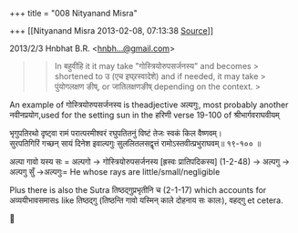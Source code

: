 +++
title = "008 Nityanand Misra"

+++
[[Nityanand Misra	2013-02-08, 07:13:38 [Source](https://groups.google.com/g/bvparishat/c/e9gXaf8pMqQ)]]



  
  

2013/2/3 Hnbhat B.R. \<[hnbh...@gmail.com]()\>

  

> 
> > 
> > In बहुवीहि it it may take "गोस्त्रियोरुपसर्जनस्य" and becomes > shortened to उ (एच इघ्र्रस्वादेशे) and if needed, it may take > पुंयोगलक्षण ङीष्, or जातिलक्षणङीष् depending on the context. >
> 
> > 



An example of गोस्त्रियोरुपसर्जनस्य is theadjective अल्पगुः, most probably another नवीनप्रयोग,used for the setting sun in the हरिणी verse 19-100 of श्रीभार्गवराघवीयम्



भृगुपतिरथो दृष्ट्वा रामं परात्परमीश्वरं रघुपतितनुं विष्टं तेजः स्वकं किल वैष्णवम्।  
सुरपतिगिरिं गच्छन् सायं दिनेश इवाल्पगुः सुललितलसद्वृत्तं रामोऽस्तवीत्प्रभुराघवम्॥ १९-१०० ॥



अल्पा गावो यस्य सः = अल्पगो -> गोस्त्रियोरुपसर्जनस्य \[ह्रस्वः प्रातिपदिकस्य\] (1-2-48) -> अल्पगु -> अल्पगु सुँ ->अल्पगुः= He whose rays are little/small/negligible  

Plus there is also the Sutra तिष्ठद्गुप्रभृतीनि च (2-1-17) which accounts for अव्ययीभावसमासs like तिष्ठद्गु (तिष्ठन्ति गावो यस्मिन् काले दोहनाय सः कालः), वहद्गु et cetera.



